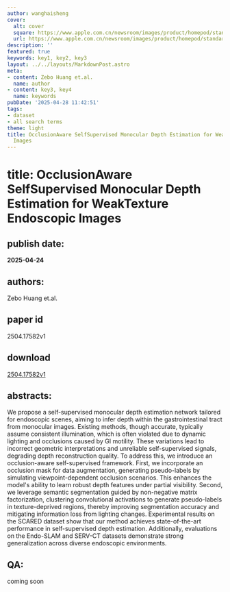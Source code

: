 ```yaml
---
author: wanghaisheng
cover:
  alt: cover
  square: https://www.apple.com.cn/newsroom/images/product/homepod/standard/Apple-HomePod-hero-230118_big.jpg.large_2x.jpg
  url: https://www.apple.com.cn/newsroom/images/product/homepod/standard/Apple-HomePod-hero-230118_big.jpg.large_2x.jpg
description: ''
featured: true
keywords: key1, key2, key3
layout: ../../layouts/MarkdownPost.astro
meta:
- content: Zebo Huang et.al.
  name: author
- content: key3, key4
  name: keywords
pubDate: '2025-04-28 11:42:51'
tags:
- dataset
- all search terms
theme: light
title: OcclusionAware SelfSupervised Monocular Depth Estimation for WeakTexture Endoscopic
  Images
---
```


# title: OcclusionAware SelfSupervised Monocular Depth Estimation for WeakTexture Endoscopic Images 
## publish date: 
**2025-04-24** 
## authors: 
  Zebo Huang et.al. 
## paper id
2504.17582v1
## download
[2504.17582v1](http://arxiv.org/abs/2504.17582v1)
## abstracts:
We propose a self-supervised monocular depth estimation network tailored for endoscopic scenes, aiming to infer depth within the gastrointestinal tract from monocular images. Existing methods, though accurate, typically assume consistent illumination, which is often violated due to dynamic lighting and occlusions caused by GI motility. These variations lead to incorrect geometric interpretations and unreliable self-supervised signals, degrading depth reconstruction quality. To address this, we introduce an occlusion-aware self-supervised framework. First, we incorporate an occlusion mask for data augmentation, generating pseudo-labels by simulating viewpoint-dependent occlusion scenarios. This enhances the model's ability to learn robust depth features under partial visibility. Second, we leverage semantic segmentation guided by non-negative matrix factorization, clustering convolutional activations to generate pseudo-labels in texture-deprived regions, thereby improving segmentation accuracy and mitigating information loss from lighting changes. Experimental results on the SCARED dataset show that our method achieves state-of-the-art performance in self-supervised depth estimation. Additionally, evaluations on the Endo-SLAM and SERV-CT datasets demonstrate strong generalization across diverse endoscopic environments.
## QA:
coming soon

